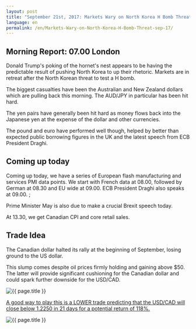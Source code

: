 ```yaml
---
layout: post
title: "September 21st, 2017: Markets Wary on North Korea H Bomb Threat"
language: en
permalink: /en/Markets-Wary-on-North-Korea-H-Bomb-Threat-sep-17/
---
```

## Morning Report: 07.00 London

Donald Trump's poking of the hornet's nest appears to be having the predictable result of pushing North Korea to up their rhetoric. Markets are in retreat after the North Korean threat to test a H bomb.

The biggest casualties have been the Australian and New Zealand dollars which are pulling back this morning. The AUD/JPY in particular has been hit hard. 

The yen pairs have generally been hit hard as money flows back into the Japanese yen at the expense of the dollar and other currencies. 

The pound and euro have performed well though, helped by better than expected public borrowing figures in the UK and the latest speech from ECB President Draghi. 


## Coming up today

Coming up today, we have a series of European flash manufacturing and services PMI data points. We start with French data at 08.00, followed by German at 08.30 and EU wide at 09.00. ECB President Draghi also speaks at 09.00. ;

Prime Minister May is also due to make a crucial Brexit speech today. 

At 13.30, we get Canadian CPI and core retail sales. 

## Trade Idea

The Canadian dollar halted its rally at the beginning of September, losing ground to the US dollar. 

This slump comes despite oil prices firmly holding and gaining above $50. The latter will provide significant cushioning for the Canadian dollar and could spark further downside for the USD/CAD.
 
<img class="post-image" src="{{ site.url }}/images/sep-17/22-09-2017 06-55-05.jpg" alt="{{ page.title }}" title="{{ page.title }}">

<a href="%LINK%%?currency=GBP&market=forex&underlying=frxUSDCAD&formname=higherlower&duration_amount=21&duration_units=d&amount=10&amount_type=payout&expiry_type=duration&barrier=1.2250" target="_blank">A good way to play this is a LOWER trade predicting that the USD/CAD will close below 1.2250 in 21 days for a potential return of 118%.</a>

<img class="post-image" src="{{ site.url }}/images/sep-17/22-09-2017 07-04-15.jpg" alt="{{ page.title }}" title="{{ page.title }}">

